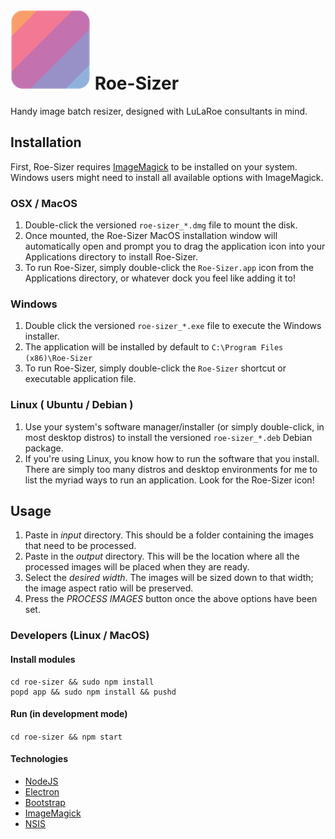 # ![](/resources/icon_sm.png "Roe-Sizer") Roe-Sizer
Handy image batch resizer, designed with LuLaRoe consultants in mind.

## Installation
First, Roe-Sizer requires [ImageMagick](http://imagemagick.org/script/binary-releases.php)
to be installed on your system.
Windows users might need to install all available options with ImageMagick.

### OSX / MacOS
1. Double-click the versioned `roe-sizer_*.dmg` file to mount
the disk.
2. Once mounted, the Roe-Sizer MacOS installation window will automatically open
and prompt you to drag the application icon into your Applications directory
to install Roe-Sizer.
3. To run Roe-Sizer, simply double-click the `Roe-Sizer.app` icon from
the Applications directory, or whatever dock you feel like adding it to!

### Windows
1. Double click the versioned `roe-sizer_*.exe` file to execute
the Windows installer.
2. The application will be installed by default to `C:\Program Files (x86)\Roe-Sizer`
3. To run Roe-Sizer, simply double-click the `Roe-Sizer` shortcut or executable
application file.

### Linux ( Ubuntu / Debian )
1. Use your system's software manager/installer
(or simply double-click, in most desktop distros) to install the versioned
`roe-sizer_*.deb` Debian package.
2. If you're using Linux, you know how to run the software that you install.
There are simply too many distros and desktop environments for me to list the
myriad ways to run an application. Look for the Roe-Sizer icon!

## Usage
1. Paste in *input* directory. This should be a folder containing the images that need to be processed.
1. Paste in the *output* directory. This will be the location where all the processed images will be placed when they are ready.
1. Select the *desired width*. The images will be sized down to that width; the image aspect ratio will be preserved.
1. Press the *PROCESS IMAGES* button once the above options have been set.

### Developers (Linux / MacOS)

#### Install modules
```
cd roe-sizer && sudo npm install
popd app && sudo npm install && pushd
```

#### Run (in development mode)
`cd roe-sizer && npm start`

#### Technologies
- [NodeJS](https://nodejs.org/en/)
- [Electron](https://github.com/szwacz/electron-boilerplate)
- [Bootstrap](http://getbootstrap.com/)
- [ImageMagick](http://imagemagick.org/script/binary-releases.php)
- [NSIS](http://nsis.sourceforge.net/Main_Page)
